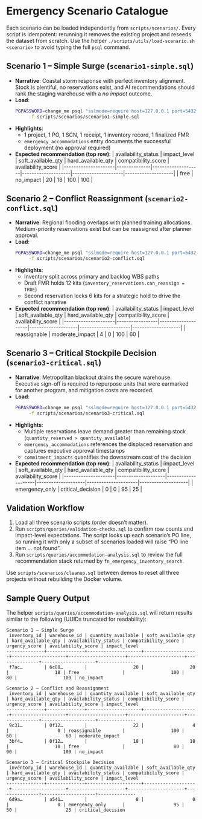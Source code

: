 # Emergency Scenario Catalogue

Each scenario can be loaded independently from `scripts/scenarios/`. Every script is idempotent: rerunning it removes the existing project and reseeds the dataset from scratch. Use the helper `./scripts/utils/load-scenario.sh <scenario>` to avoid typing the full `psql` command.

## Scenario 1 – Simple Surge (`scenario1-simple.sql`)
- **Narrative**: Coastal storm response with perfect inventory alignment. Stock is plentiful, no reservations exist, and AI recommendations should rank the staging warehouse with a *no impact* outcome.
- **Load**:
  ```bash
  PGPASSWORD=change_me psql "sslmode=require host=127.0.0.1 port=5432 dbname=materials_management user=materials_admin" \
       -f scripts/scenarios/scenario1-simple.sql
  ```
- **Highlights**:
  - 1 project, 1 PO, 1 SCN, 1 receipt, 1 inventory record, 1 finalized FMR
  - `emergency_accommodations` entry documents the successful deployment (no approval required)
- **Expected recommendation (top row)**:
  | availability_status | impact_level | soft_available_qty | hard_available_qty | compatibility_score | availability_score |
  |---------------------|--------------|--------------------|--------------------|---------------------|--------------------|
  | free                | no_impact    | 20                 | 18                 | 100                 | 100                |

## Scenario 2 – Conflict Reassignment (`scenario2-conflict.sql`)
- **Narrative**: Regional flooding overlaps with planned training allocations. Medium-priority reservations exist but can be reassigned after planner approval.
- **Load**:
  ```bash
  PGPASSWORD=change_me psql "sslmode=require host=127.0.0.1 port=5432 dbname=materials_management user=materials_admin" \
       -f scripts/scenarios/scenario2-conflict.sql
  ```
- **Highlights**:
  - Inventory split across primary and backlog WBS paths
  - Draft FMR holds 12 kits (`inventory_reservations.can_reassign = TRUE`)
  - Second reservation locks 6 kits for a strategic hold to drive the conflict narrative
- **Expected recommendation (top row)**:
  | availability_status | impact_level    | soft_available_qty | hard_available_qty | compatibility_score | availability_score |
  |---------------------|-----------------|--------------------|--------------------|---------------------|--------------------|
  | reassignable        | moderate_impact | 4                  | 0                  | 100                 | 60                 |

## Scenario 3 – Critical Stockpile Decision (`scenario3-critical.sql`)
- **Narrative**: Metropolitan blackout drains the secure warehouse. Executive sign-off is required to repurpose units that were earmarked for another program, and mitigation costs are recorded.
- **Load**:
  ```bash
  PGPASSWORD=change_me psql "sslmode=require host=127.0.0.1 port=5432 dbname=materials_management user=materials_admin" \
       -f scripts/scenarios/scenario3-critical.sql
  ```
- **Highlights**:
  - Multiple reservations leave demand greater than remaining stock (`quantity_reserved > quantity_available`)
  - `emergency_accommodations` references the displaced reservation and captures executive approval timestamps
  - `commitment_impacts` quantifies the downstream cost of the decision
- **Expected recommendation (top row)**:
  | availability_status | impact_level       | soft_available_qty | hard_available_qty | compatibility_score | availability_score |
  |---------------------|--------------------|--------------------|--------------------|---------------------|--------------------|
  | emergency_only      | critical_decision  | 0                  | 0                  | 95                  | 25                 |

## Validation Workflow

1. Load all three scenario scripts (order doesn’t matter).
2. Run `scripts/queries/validation-checks.sql` to confirm row counts and impact-level expectations. The script looks up each scenario’s PO line, so running it with only a subset of scenarios loaded will raise “PO line item … not found”.
3. Run `scripts/queries/accommodation-analysis.sql` to review the full recommendation stack returned by `fn_emergency_inventory_search`.

Use `scripts/scenarios/cleanup.sql` between demos to reset all three projects without rebuilding the Docker volume.

## Sample Query Output

The helper `scripts/queries/accommodation-analysis.sql` will return results similar to the following (UUIDs truncated for readability):

```
Scenario 1 – Simple Surge
 inventory_id | warehouse_id | quantity_available | soft_available_qty | hard_available_qty | availability_status | compatibility_score | urgency_score | availability_score | impact_level 
--------------+--------------+--------------------+--------------------+--------------------+---------------------+---------------------+---------------+--------------------+--------------
 f7ac…        | 6c88…        |                 20 |                 20 |                 18 | free                |                 100 |            80 |                 100 | no_impact

Scenario 2 – Conflict and Reassignment
 inventory_id | warehouse_id | quantity_available | soft_available_qty | hard_available_qty | availability_status | compatibility_score | urgency_score | availability_score | impact_level 
--------------+--------------+--------------------+--------------------+--------------------+---------------------+---------------------+---------------+--------------------+--------------
 9c31…        | 0f12…        |                 22 |                  4 |                  0 | reassignable        |                 100 |            60 |                  60 | moderate_impact
 3bf4…        | 0f12…        |                 18 |                 18 |                 18 | free                |                  80 |            90 |                 100 | no_impact

Scenario 3 – Critical Stockpile Decision
 inventory_id | warehouse_id | quantity_available | soft_available_qty | hard_available_qty | availability_status | compatibility_score | urgency_score | availability_score | impact_level 
--------------+--------------+--------------------+--------------------+--------------------+---------------------+---------------------+---------------+--------------------+--------------
 6d9a…        | a541…        |                  8 |                  0 |                  0 | emergency_only      |                  95 |            50 |                  25 | critical_decision
```
